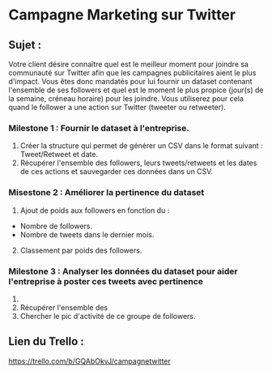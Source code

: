 # Campagne Marketing sur Twitter

## Sujet :

Votre client désire connaître quel est le meilleur moment pour joindre sa communauté sur Twitter afin que les campagnes publicitaires aient le plus d'impact. Vous êtes donc mandatés pour lui fournir un dataset contenant l'ensemble de ses followers et quel est le moment le plus propice (jour(s) de la semaine, créneau horaire) pour les joindre. Vous utiliserez pour cela quand le follower a une action sur Twitter (tweeter ou retweeter).

### Milestone 1 : Fournir le dataset à l'entreprise. 

1. Créer la structure qui permet de générer un CSV dans le format suivant : Tweet/Retweet et date.
2. Récupérer l'ensemble des followers, leurs tweets/retweets et les dates de ces actions et sauvegarder ces données dans un CSV. 

### Misestone 2 : Améliorer la pertinence du dataset

1. Ajout de poids aux followers en fonction du : 
- Nombre de followers.
- Nombre de tweets dans le dernier mois.
2. Classement par poids des followers.


### Milestone 3 : Analyser les données du dataset pour aider l'entreprise à poster ces tweets avec pertinence

1.
2. Récupérer l'ensemble des 
3. Chercher le pic d'activité de ce groupe de followers. 

## Lien du Trello : 
https://trello.com/b/GQAbOkvJ/campagnetwitter

